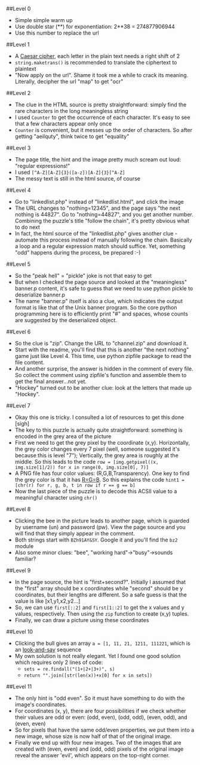 ##Level 0

* Simple simple warm up
* Use double star (\*\*) for exponentiation: 2\*\*38 = 274877906944
* Use this number to replace the url

##Level 1

* A [Caesar cipher](http://en.wikipedia.org/wiki/Caesar_cipher), each letter in the plain text needs a right shift of 2
* `string.maketrans()` is recommended to translate the ciphertext to plaintext
* "Now apply on the url". Shame it took me a while to crack its meaning. Literally, decipher the url "map" to get "ocr"

##Level 2

* The clue in the HTML source is pretty straightforward: simply find the rare characters in the long meaningless string
* I used `Counter` to get the occurrence of each character. It's easy to see that a few characters appear only once
* `Counter` is convenient, but it messes up the order of characters. So after getting "aeilquty", think twice to get "equality"

##Level 3

* The page title, the hint and the image pretty much scream out loud: "regular expressions!"
* I used `[^A-Z][A-Z]{3}([a-z])[A-Z]{3}[^A-Z]`
* The messy text is still in the html source, of course

##Level 4
* Go to "linkedlist.php" instead of "linkedlist.html", and click the image
* The URL changes to "nothing=12345", and the page says "the next nothing is 44827". Go to "nothing=44827", and you get another number. Combining the puzzle's title "follow the chain", it's pretty obvious what to do next
* In fact, the html source of the "linkedlist.php" gives another clue - automate this process instead of manually following the chain. Basically a loop and a regular expression match should suffice. Yet, something "odd" happens during the process, be prepared :-)

##Level 5
* So the "peak hell" = "pickle" joke is not that easy to get
* But when I checked the page source and looked at the "meaningless" banner.p content, it's safe to guess that we need to use python pickle to deserialize banner.p
* The name "banner.p" itself is also a clue, which indicates the output format is like that of the Unix banner program. So the core python programming here is to efficiently print "#" and spaces, whose counts are suggested by the deserialized object.

##Level 6
* So the clue is "zip". Change the URL to "channel.zip" and download it.
* Start with the readme, you'll find that this is another "the next nothing" game just like Level 4. This time, use python zipfile package to read the file content.
* And another surprise, the answer is hidden in the comment of every file. So collect the comment using zipfile's function and assemble them to get the final answer...not yet. 
* "Hockey" turned out to be another clue: look at the letters that made up "Hockey".

##Level 7
* Okay this one is tricky. I consulted a lot of resources to get this done [sigh]
* The key to this puzzle is actually quite straightforward: something is encoded in the grey area of the picture
* First we need to get the grey pixel by the coordinate (x,y). Horizontally, the grey color changes every 7 pixel (well, someone suggested it's because this is level "7"); Vertically, the grey area is roughly at the middle. So this leads to the code `row = [img.getpixel((x, img.size[1]/2)) for x in range(0, img.size[0], 7)]`
* A PNG file has four color values: (R,G,B,Transparency). One key to find the grey color is that it has [R=G=B](http://en.wikipedia.org/wiki/Grey). So this explains the code `hint1 = [chr(r) for r, g, b, t in row if r == g == b]`
* Now the last piece of the puzzle is to decode this ACSII value to a meaningful character using `chr()`

##Level 8
* Clicking the bee in the picture leads to another page, which is guarded by username (un) and password (pw). View the page source and you will find that they simply appear in the comment.
* Both strings start with `BZh91AY&SY`. Google it and you'll find the `bz2` module
* Also some minor clues: "bee", "working hard"->"busy"->sounds familiar?

##Level 9
* In the page source, the hint is "first+second?". Initially I assumed that the "first" array should be x coordinates while "second" should be y coordinates, but their lengths are different. So a safe guess is that the value is like [x1,y1,x2,y2...]
* So, we can use `first[::2]` and `first[1::2]` to get the x values and y values, respectively. Then using the `zip` function to create (x,y) tuples.
* Finally, we can draw a picture using these coordinates

##Level 10
* Clicking the bull gives an array `a = [1, 11, 21, 1211, 111221`, which is an [look-and-say](http://en.wikipedia.org/wiki/Look-and-say_sequence) sequence
* My own solution is not really elegant. Yet I found one good solution which requires only 2 lines of code:
  * `sets = re.findall("(1+|2+|3+)", s)`
  * `return "".join([str(len(x))+x[0] for x in sets])`

##Level 11
* The only hint is "odd even". So it must have something to do with the image's coordinates.
* For coordinates (x, y), there are four possibilities if we check whether their values are odd or even: (odd, even), (odd, odd), (even, odd), and (even, even)
* So for pixels that have the same odd/even properties, we put them into a new image, whose size is now half of that of the original image.
* Finally we end up with four new images. Two of the images that are created with (even, even) and (odd, odd) pixels of the original image reveal the answer 'evil', which appears on the top-right corner.
